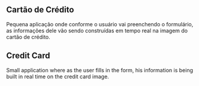 ## Cartão de Crédito

Pequena aplicação onde conforme o usuário vai preenchendo o formulário, as informações dele vão sendo construídas em tempo real na imagem do cartão de crédito.

## Credit Card

Small application where as the user fills in the form, his information is being built in real time on the credit card image.
